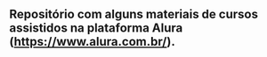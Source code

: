 ## Repositório com alguns materiais de cursos assistidos na plataforma Alura (https://www.alura.com.br/).
